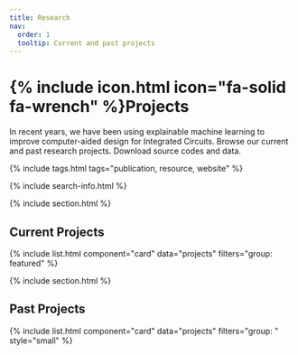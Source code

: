 ```yaml
---
title: Research
nav:
  order: 1
  tooltip: Current and past projects
---
```


# {% include icon.html icon="fa-solid fa-wrench" %}Projects

In recent years, we have been using explainable machine learning to improve computer-aided design for Integrated Circuits. Browse our current and past research projects. Download source codes and data.

{% include tags.html tags="publication, resource, website" %}

{% include search-info.html %}

{% include section.html %}

## Current Projects

{% include list.html component="card" data="projects" filters="group: featured" %}

{% include section.html %}

## Past Projects

{% include list.html component="card" data="projects" filters="group: " style="small" %}
